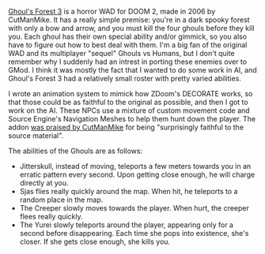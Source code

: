 [Ghoul's Forest 3](https://www.youtube.com/watch?v=rphe8-Kqz44) is a horror WAD for DOOM 2, made in 2006 by CutManMike. It has a really simple premise: you're in a dark spooky forest with only a bow and arrow, and you must kill the four ghouls before they kill you. Each ghoul has their own special ability and/or gimmick, so you also have to figure out how to best deal with them. I'm a big fan of the original WAD and its multiplayer "sequel" Ghouls vs Humans, but I don't quite remember why I suddenly had an intrest in porting these enemies over to GMod. I think it was mostly the fact that I wanted to do some work in AI, and Ghoul's Forest 3 had a relatively small roster with pretty varied abilities. 

I wrote an animation system to mimick how ZDoom's DECORATE works, so that those could be as faithful to the original as possible, and then I got to work on the AI. These NPCs use a mixture of custom movement code and Source Engine's Navigation Meshes to help them hunt down the player. The addon [was praised by CutManMike](https://www.youtube.com/watch?v=aFbd3M-arO0&lc=UgzYMqzS4_mkjiftcpV4AaABAg) for being "surprisingly faithful to the source material".

The abilities of the Ghouls are as follows:
* Jitterskull, instead of moving, teleports a few meters towards you in an erratic pattern every second. Upon getting close enough, he will charge directly at you.
* Sjas flies really quickly around the map. When hit, he teleports to a random place in the map.
* The Creeper slowly moves towards the player. When hurt, the creeper flees really quickly.
* The Yurei slowly teleports around the player, appearing only for a second before disappearing. Each time she pops into existence, she's closer. If she gets close enough, she kills you. 

